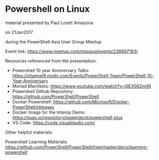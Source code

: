 # Powershell on Linux
material presented by Paul Lorett Amazona

on 21Jan2017

during the PowerShell Asia User Group Meetup

Event link: https://www.meetup.com/mssgug/events/236697193/

Resources referenced from the presentation:
- Powershell 10 year Anniversary Talks: https://channel9.msdn.com/Events/PowerShell-Team/PowerShell-10-Year-Anniversary
- Monad Manifesto: https://www.youtube.com/watch?v=j0EX5R2nnRI
- Powershell Github Repository: https://github.com/PowerShell/PowerShell
- Docker Powershell: https://github.com/Microsoft/Docker-PowerShell/releases
- Docker Image for the Interop Demo: https://quay.io/repository/powerdock/powershell-plus
- VS Code: https://code.visualstudio.com/


Other helpful materials:

Powershell Learning Materials:
https://github.com/PowerShell/PowerShell/tree/master/docs/learning-powershell
